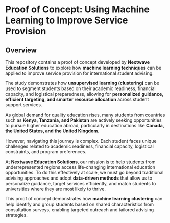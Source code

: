 # Proof of Concept: Using Machine Learning to Improve Service Provision

## Overview  
This repository contains a proof of concept developed by **Nextwave Education Solutions** to explore how **machine learning techniques** can be applied to improve service provision for international student advising.  

The study demonstrates how **unsupervised learning (clustering)** can be used to segment students based on their academic readiness, financial capacity, and logistical preparedness, allowing for **personalized guidance, efficient targeting, and smarter resource allocation** across student support services.

As global demand for quality education rises, many students from countries such as **Kenya, Tanzania, and Pakistan** are actively seeking opportunities to pursue higher education abroad, particularly in destinations like **Canada, the United States, and the United Kingdom**.  

However, navigating this journey is complex. Each student faces unique challenges related to academic readiness, financial capacity, logistical constraints, and program preferences.

At **Nextwave Education Solutions**, our mission is to help students from underrepresented regions access life-changing international education opportunities. To do this effectively at scale, we must go beyond traditional advising approaches and adopt **data-driven methods** that allow us to personalize guidance, target services efficiently, and match students to universities where they are most likely to thrive.

This proof of concept demonstrates how **machine learning clustering** can help identify and group students based on shared characteristics from consultation surveys, enabling targeted outreach and tailored advising strategies.  

